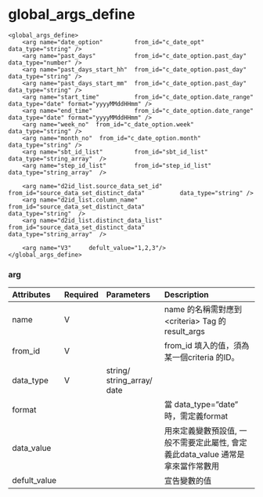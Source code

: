 # global\_args\_define

```markup
<global_args_define>
    <arg name="date_option"        	from_id="c_date_opt"                     	data_type="string" />
    <arg name="past_days"          	from_id="c_date_option.past_day"         	data_type="number" />
    <arg name="past_days_start_hh"  from_id="c_date_option.past_day"         	data_type="string" />
    <arg name="past_days_start_mm"  from_id="c_date_option.past_day"         	data_type="string" />
    <arg name="start_time"         	from_id="c_date_option.date_range"       	data_type="date" format="yyyyMMddHHmm" />
    <arg name="end_time"           	from_id="c_date_option.date_range"       	data_type="date" format="yyyyMMddHHmm" />
    <arg name="week_no"  from_id="c_date_option.week"             data_type="string" />
    <arg name="month_no"  from_id="c_date_option.month"             data_type="string" />
    <arg name="sbt_id_list"     	from_id="sbt_id_list"         			data_type="string_array"  />
    <arg name="step_id_list"     	from_id="step_id_list"         			data_type="string_array"  />
    
    <arg name="d2id_list.source_data_set_id" from_id="source_data_set_distinct_data"          data_type="string" />
    <arg name="d2id_list.column_name" from_id="source_data_set_distinct_data"                 data_type="string"  />
    <arg name="d2id_list.distinct_data_list" from_id="source_data_set_distinct_data"          data_type="string_array"  />
    
    <arg name="V3"     defult_value="1,2,3"/>
</global_args_define>
```

### arg

| Attributes | Required | Parameters | Description |
| :--- | :--- | :--- | :--- |
| name | V |  | name 的名稱需對應到 &lt;criteria&gt; Tag 的result\_args |
| from\_id | V |  | from\_id 填入的值，須為某一個criteria 的ID。 |
| data\_type | V | string/ string\_array/ date |  |
| format |  |  | 當 data\_type=”date” 時，需定義format |
| data\_value |  |  | 用來定義變數預設值, 一般不需要定此屬性, 會定義此data\_value 通常是拿來當作常數用 |
| defult\_value |  |  | 宣告變數的值 |

